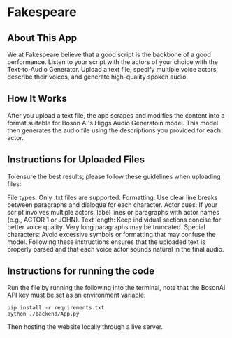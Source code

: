# Fakespeare
## About This App
We at Fakespeare believe that a good script is the backbone of a good performance. Listen to your script with the actors of your choice with the Text-to-Audio Generator. Upload a text file, specify multiple voice actors, describe their voices, and generate high-quality spoken audio.

## How It Works
After you upload a text file, the app scrapes and modifies the content into a format suitable for Boson AI's Higgs Audio Generatoin model. This model then generates the audio file using the descriptions you provided for each actor.

## Instructions for Uploaded Files
To ensure the best results, please follow these guidelines when uploading files:

File types: Only .txt files are supported.
Formatting: Use clear line breaks between paragraphs and dialogue for each character.
Actor cues: If your script involves multiple actors, label lines or paragraphs with actor names (e.g., ACTOR 1 or JOHN).
Text length: Keep individual sections concise for better voice quality. Very long paragraphs may be truncated.
Special characters: Avoid excessive symbols or formatting that may confuse the model.
Following these instructions ensures that the uploaded text is properly parsed and that each voice actor sounds natural in the final audio.

## Instructions for running the code
Run the file by running the following into the terminal, note that the BosonAI API key must be set as an environment variable:

```
pip install -r requirements.txt
python ./backend/App.py
```

Then hosting the website locally through a live server.
